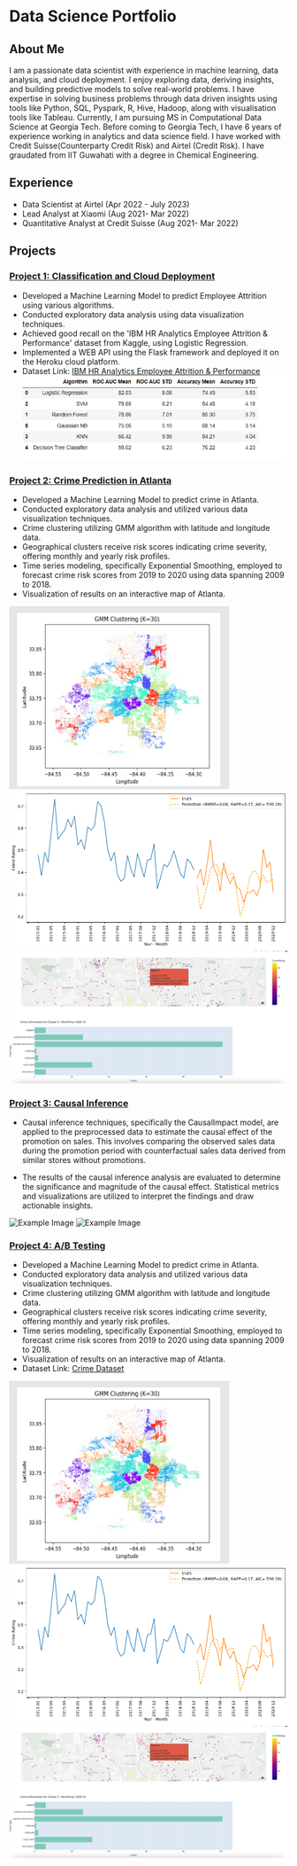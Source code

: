 # Data Science Portfolio

## About Me
I am a passionate data scientist with experience in machine learning, data analysis, and cloud deployment. I enjoy exploring data, deriving insights, and building predictive models to solve real-world problems.
I have expertise in solving business problems through data driven insights using tools like Python, SQL, Pyspark, R, Hive, Hadoop, along with visualisation tools like Tableau. Currently, I am pursuing MS in Computational Data Science at Georgia Tech. Before coming to Georgia Tech, I have 6 years of experience working in analytics and data science field. I have worked with Credit Suisse(Counterparty Credit Risk) and Airtel (Credit Risk). I have graudated from IIT Guwahati with a degree in Chemical Engineering.


## Experience
- Data Scientist at Airtel (Apr 2022 - July 2023)
- Lead Analyst at Xiaomi (Aug 2021- Mar 2022)
- Quantitative Analyst at Credit Suisse (Aug 2021- Mar 2022)
  
## Projects

### [Project 1: Classification and Cloud Deployment](https://github.com/karan2909/Churn_deployment_heroku)
- Developed a Machine Learning Model to predict Employee Attrition using various algorithms.
- Conducted exploratory data analysis using data visualization techniques.
- Achieved good recall on the 'IBM HR Analytics Employee Attrition & Performance' dataset from Kaggle, using Logistic Regression.
- Implemented a WEB API using the Flask framework and deployed it on the Heroku cloud platform.
- Dataset Link: [IBM HR Analytics Employee Attrition & Performance](link_to_dataset)
![Performance Metrics of Algorithms](/images/Results.png)

### [Project 2: Crime Prediction in Atlanta](https://github.com/karan2909/Churn_deployment_heroku)
- Developed a Machine Learning Model to predict crime in Atlanta.
- Conducted exploratory data analysis and utilized various data visualization techniques.
- Crime clustering utilizing GMM algorithm with latitude and longitude data.
- Geographical clusters receive risk scores indicating crime severity, offering monthly and yearly risk profiles.
- Time series modeling, specifically Exponential Smoothing, employed to forecast crime risk scores from 2019 to 2020 using data spanning 2009 to 2018.
- Visualization of results on an interactive map of Atlanta.

![Predicted Score Cluster](/images/Clustering_.png)
![Predicted Score Cluster](/images/cluster10_preds_new[1].png)
![Risk Score Cluster](/images/vis4.jpeg)

### [Project 3: Causal Inference](https://github.com/karan2909/Causal_Inference)
- Causal inference techniques, specifically the CausalImpact model, are applied to the preprocessed data to estimate the causal effect of the promotion on sales. This involves comparing the observed sales data during the promotion period with counterfactual sales data derived from similar stores without promotions.

- The results of the causal inference analysis are evaluated to determine the significance and magnitude of the causal effect. Statistical metrics and visualizations are utilized to interpret the findings and draw actionable insights.

![Example Image](https://github.com/karan2909/Causal_Inference/blob/main/Result1.png)
![Example Image](https://github.com/karan2909/Causal_Inference/blob/main/Result2.png)


### [Project 4: A/B Testing]()
- Developed a Machine Learning Model to predict crime in Atlanta.
- Conducted exploratory data analysis and utilized various data visualization techniques.
- Crime clustering utilizing GMM algorithm with latitude and longitude data.
- Geographical clusters receive risk scores indicating crime severity, offering monthly and yearly risk profiles.
- Time series modeling, specifically Exponential Smoothing, employed to forecast crime risk scores from 2019 to 2020 using data spanning 2009 to 2018.
- Visualization of results on an interactive map of Atlanta.
- Dataset Link: [Crime Dataset](link_to_dataset)

![Predicted Score Cluster](/images/Clustering_.png)
![Predicted Score Cluster](/images/cluster10_preds_new[1].png)
![Risk Score Cluster](/images/vis4.jpeg)

